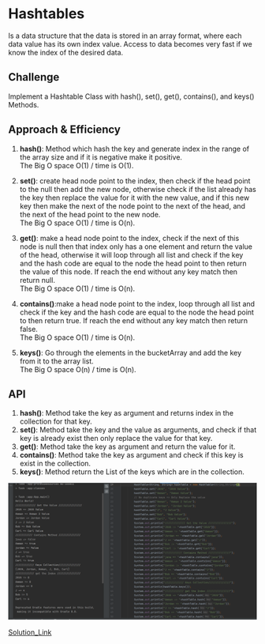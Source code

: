 # Hashtables
<!-- Short summary or background information -->
Is a data structure that the data is stored in an array format, where each data value has its own index value. Access to data becomes very fast if we know the index of the desired data.   
## Challenge
<!-- Description of the challenge -->
Implement a Hashtable Class with hash(), set(), get(), contains(), and keys() Methods. 
## Approach & Efficiency
<!-- What approach did you take? Why? What is the Big O space/time for this approach? -->
1. **hash()**: Method which hash the key and generate index in the range of the array size and if it is negative make it positive.  
The Big O space O(1) / time is O(1).  
  
2. **set()**: create head node point to the index, then check if the head point to the null then add the new node, otherwise check if the list already has the key then replace the value for it with the new value, and if this new key then make the next of the node point to the next of the head, and the next of the head point to the new node.  
The Big O space O(1) / time is O(n).  
  
3. **get()**: make a head node point to the index, check if the next of this node is null then that index only has a one element and return the value of the head, otherwise it will loop through all list and check if the key and the hash code are equal to the node the head point to then return the value of this node. If reach the end without any key match then return null.   
The Big O space O(1) / time is O(n).  
  
4. **contains()**:make a head node point to the index, loop through all list and check if the key and the hash code are equal to the node the head point to then return true. If reach the end without any key match then return false.  
The Big O space O(1) / time is O(n).  
  
5. **keys()**: Go through the elements in the bucketArray and add the key from it to the array list.  
The Big O space O(n) / time is O(n).   


## API
<!-- Description of each method publicly available in each of your hashtable --> 
1. **hash()**: Method take the key as argument and returns index in the collection for that key.  
2. **set()**: Method take the key and the value as arguments, and check if that key is already exist then only replace the value for that key.   
3. **get()**: Method take the key as argument and return the value for it.  
4. **contains()**: Method take the key as argument and check if this key is exist in the collection.  
5. **keys()**: Method return the List of the keys which are in the collection.  
  
![App](./code30.PNG)  

[Solution_Link](https://github.com/AlaaYlula/data-structures-and-algorithms/tree/main/Challenge%2330/hashtable/app/src/main/java/hashtable)